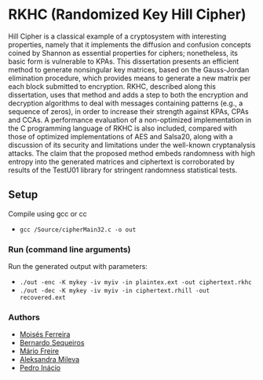 # RKHC (Randomized Key Hill Cipher)
Hill Cipher is a classical example of a cryptosystem with interesting properties, namely that it implements the diffusion and confusion concepts coined by Shannon as essential properties for ciphers; nonetheless, its basic form is vulnerable to KPAs. This dissertation presents an efficient method to generate nonsingular key matrices, based on the Gauss-Jordan elimination procedure, which provides means to generate a new matrix per each block submitted to encryption. RKHC, described along this dissertation, uses that method and adds a step to both the encryption and decryption algorithms to deal with messages containing patterns (e.g., a sequence of zeros), in order to increase their strength against KPAs, CPAs and CCAs. A performance evaluation of a non-optimized implementation in the C programming language of RKHC is also included, compared with those of optimized implementations of AES and Salsa20, along with a discussion of its security and limitations under the well-known cryptanalysis attacks. The claim that the proposed method embeds randomness with high entropy into the generated matrices and ciphertext is corroborated by results of the TestU01 library for stringent randomness statistical tests.

## Setup
Compile using gcc or cc
- `gcc /Source/cipherMain32.c -o out`

### Run (command line arguments)
Run the generated output with parameters:
- `./out -enc -K mykey -iv myiv -in plaintex.ext -out ciphertext.rkhc`
- `./out -dec -K mykey -iv myiv -in ciphertext.rhill -out recovered.ext`

### Authors
- [Moisés Ferreira](http://di.ubi.pt)
- [Bernardo Sequeiros](http://di.ubi.pt/pessoas.php)
- [Mário Freire](https://www.di.ubi.pt/~mario/)
- [Aleksandra Mileva](https://scholar.google.com/citations?user=d2lHwg0AAAAJ&hl=en)
- [Pedro Inácio](https://www.di.ubi.pt/~inacio/)

